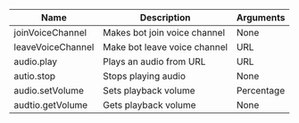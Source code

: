 | Name                       | Description                  | Arguments             |
| -------------------------- | ---------------------------- | --------------------- |
| joinVoiceChannel           | Makes bot join voice channel | None                  |
| leaveVoiceChannel          | Make bot leave voice channel | URL                   |
| audio.play                 | Plays an audio from URL      | URL                   |
| autio.stop                 | Stops playing audio          | None                  |
| audio.setVolume            | Sets playback volume         | Percentage            |
| audtio.getVolume           | Gets playback volume         | None                  |
